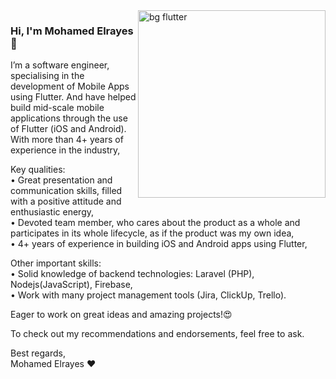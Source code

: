 <img align="right" src="https://docs.flutter.dev/assets/images/dash/Dashatars.png" alt="bg flutter" width=300px />

### Hi, I'm Mohamed Elrayes 👋

I’m a software engineer, specialising in the development of Mobile Apps using Flutter.  And have helped build mid-scale mobile applications through the use of Flutter (iOS and Android).
With more than 4+ years of experience in the industry, 

Key qualities:</br>
• Great presentation and communication skills, filled with a positive attitude and enthusiastic energy,</br>
• Devoted team member, who cares about the product as a whole and participates in its whole lifecycle, as if the product was my own idea,</br>
• 4+ years of experience in building iOS and Android apps using Flutter,</br>

Other important skills:</br>
• Solid knowledge of backend technologies: Laravel (PHP), Nodejs(JavaScript), Firebase,</br>
• Work with many project management tools (Jira, ClickUp, Trello).</br>

Eager to work on great ideas and amazing projects!😍</br>

To check out my recommendations and endorsements, feel free to ask.</br>

Best regards,</br>
Mohamed Elrayes ❤️
